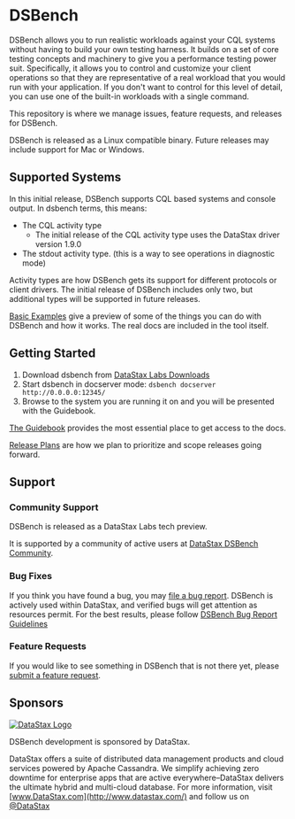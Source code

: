 # DSBench

DSBench allows you to run realistic workloads against your CQL systems without having to build your own testing harness. It builds on a set of core testing concepts and machinery to give you a performance testing power suit. Specifically, it allows you to control and customize your client operations so that they are representative of a real workload that you would run with your application. If you don't want to control for this level of detail, you can use one of the built-in workloads with a single command.

This repository is where we manage issues, feature requests, and releases for DSBench.

DSBench is released as a Linux compatible binary. Future releases may include support for Mac or Windows.

## Supported Systems

In this initial release, DSBench supports CQL based systems and console output. In dsbench terms, this means:

- The CQL activity type
  - The initial release of the CQL activity type uses the DataStax driver version 1.9.0
- The stdout activity type. (this is a way to see operations in diagnostic mode)

Activity types are how DSBench gets its support for different protocols or client drivers. The initial release of DSBench includes only two, but additional types will be supported in future releases.

[Basic Examples](https://github.com/datastax/dsbench-labs/wiki/Basic-Examples) give a preview of some of the things you can do with DSBench and how it works. The real docs are included in the tool itself.

## Getting Started

1. Download dsbench from [DataStax Labs Downloads](https://downloads.datastax.com/#labs)
2. Start dsbench in docserver mode: `dsbench docserver http://0.0.0.0:12345/`
3. Browse to the system you are running it on and you will be presented with the Guidebook.

[The Guidebook](https://github.com/datastax/dsbench-labs/wiki/The-Guidebook) provides the most essential place to get access to the docs.

[Release Plans](https://github.com/datastax/dsbench-labs/wiki/Release-Plans) are how we plan to prioritize and scope releases going forward.

## Support

### Community Support

DSBench is released as a DataStax Labs tech preview.

It is supported by a community of active users at [DataStax DSBench Community](https://community.datastax.com/spaces/51/index.html).

### Bug Fixes

If you think you have found a bug, you may [file a bug report](https://github.com/datastax/dsbench-labs/issues/new?labels=bug). DSBench is actively used within DataStax, and verified bugs will get attention as resources permit. For the best results, please follow [DSBench Bug Report Guidelines](filing_a_bug_report.md)

### Feature Requests

If you would like to see something in DSBench that is not there yet,
please [submit a feature request](https://github.com/datastax/dsbench-labs/issues/new?labels=feature).

## Sponsors

[![DataStax Logo](https://www.datastax.com/sites/default/files/content/graphics/logo/DS-logo-2019_1-25percent.png)](http://datastax.com/)

DSBench development is sponsored by DataStax.

DataStax offers a suite of distributed data management products and cloud services powered by Apache Cassandra. We simplify achieving zero downtime for enterprise apps that are active everywhere–DataStax delivers the ultimate hybrid and multi-cloud database. For more information, visit [www.DataStax.com](http://www.datastax.com/) and follow us on [@DataStax](https://twitter.com/Datastax)
